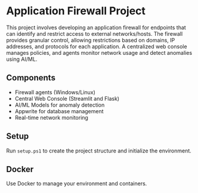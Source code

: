 # Application Firewall Project

This project involves developing an application firewall for endpoints that can identify and restrict access to external networks/hosts.
The firewall provides granular control, allowing restrictions based on domains, IP addresses, and protocols for each application.
A centralized web console manages policies, and agents monitor network usage and detect anomalies using AI/ML.

## Components
- Firewall agents (Windows/Linux)
- Central Web Console (Streamlit and Flask)
- AI/ML Models for anomaly detection
- Appwrite for database management
- Real-time network monitoring

## Setup
Run `setup.ps1` to create the project structure and initialize the environment.

## Docker
Use Docker to manage your environment and containers.
